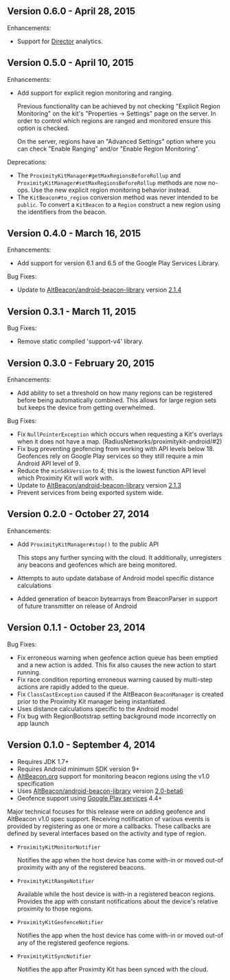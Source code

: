 Version 0.6.0 - April 28, 2015
------------------------------

Enhancements:

- Support for [Director](https://director.radiusnetworks.com) analytics.


Version 0.5.0 - April 10, 2015
------------------------------

Enhancements:

- Add support for explicit region monitoring and ranging.

  Previous functionality can be achieved by not checking "Explicit Region
  Monitoring" on the kit's "Properties -> Settings" page on the server. In
  order to control which regions are ranged and monitored ensure this option is
  checked.

  On the server, regions have an "Advanced Settings" option where you can check
  "Enable Ranging" and/or "Enable Region Monitoring".

Deprecations:

- The `ProximityKitManager#getMaxRegionsBeforeRollup` and
  `ProximityKitManager#setMaxRegionsBeforeRollup` methods are now no-ops. Use
  the new explicit region monitoring behavior instead.
- The `KitBeacon#to_region` conversion method was never intended to be
  `public`. To convert a `KitBeacon` to a `Region` construct a new region using
  the identifiers from the beacon.


Version 0.4.0 - March 16, 2015
------------------------------

Enhancements:

- Add support for version 6.1 and 6.5 of the Google Play Services Library.

Bug Fixes:

- Update to [AltBeacon/android-beacon-library](https://github.com/AltBeacon/android-beacon-library)
  version [2.1.4](https://github.com/AltBeacon/android-beacon-library/releases/tag/2.1.4)


Version 0.3.1 - March 11, 2015
------------------------------

Bug Fixes:

- Remove static compiled 'support-v4' library.


Version 0.3.0 - February 20, 2015
---------------------------------

Enhancements:

- Add ability to set a threshold on how many regions can be registered before
  being automatically combined. This allows for large region sets but keeps the
  device from getting overwhelmed.

Bug Fixes:

- Fix `NullPointerException` which occurs when requesting a Kit's overlays when
  it does not have a map.  (RadiusNetworks/proximitykit-android/#2)
- Fix bug preventing geofencing from working with API levels below 18.
  Geofences rely on Google Play services so they still require a min Android
  API level of 9.
- Reduce the `minSdkVersion` to 4; this is the lowest function API level which
  Proximity Kit will work with.
- Update to [AltBeacon/android-beacon-library](https://github.com/AltBeacon/android-beacon-library)
  version [2.1.3](https://github.com/AltBeacon/android-beacon-library/releases/tag/2.1.3)
- Prevent services from being exported system wide.


Version 0.2.0 - October 27, 2014
--------------------------------

Enhancements:

- Add `ProximityKitManager#stop()` to the public API

  This stops any further syncing with the cloud. It additionally, unregisters
  any beacons and geofences which are being monitored.
- Attempts to auto update database of Android model specific distance
  calculations
- Added generation of beacon bytearrays from BeaconParser in support of future
  transmitter on release of Android


Version 0.1.1 - October 23, 2014
--------------------------------

Bug Fixes:

- Fix erroneous warning when geofence action queue has been emptied and a new
  action is added. This fix also causes the new action to start running.
- Fix race condition reporting erroneous warning caused by multi-step actions
  are rapidly added to the queue.
- Fix `ClassCastException` caused if the AltBeacon `BeaconManager` is created
  prior to the Proximity Kit manager being instantiated.
- Uses distance calculations specific to the Android model
- Fix bug with RegionBootstrap setting background mode incorrectly on app
  launch


Version 0.1.0 - September 4, 2014
---------------------------------

- Requires JDK 1.7+
- Requires Android minimum SDK version 9+
- [AltBeacon.org](http://altbeacon.org/) support for monitoring beacon regions
  using the v1.0 specification
- Uses [AltBeacon/android-beacon-library](https://github.com/AltBeacon/android-beacon-library)
  version [2.0-beta6](https://github.com/AltBeacon/android-beacon-library/releases/tag/2.0-beta.6)
- Geofence support using [Google Play
  services](https://developer.android.com/google/play-services) 4.4+

Major technical focuses for this release were on adding geofence and AltBeacon
v1.0 spec support. Receiving notification of various events is provided by
registering as one or more a callbacks. These callbacks are defined by several
interfaces based on the activity and type of region.

- `ProximityKitMonitorNotifier`

  Notifies the app when the host device has come with-in or moved out-of
  proximity with any of the registered beacons.

- `ProximityKitRangeNotifier`

  Available while the host device is with-in a registered beacon regions.
  Provides the app with constant notifications about the device's relative
  proximity to those regions.

- `ProximityKitGeofenceNotifier`

  Notifies the app when the host device has come with-in or moved out-of
  any of the registered geofence regions.

- `ProximityKitSyncNotifier`

  Notifies the app after Proximity Kit has been synced with the cloud.

